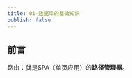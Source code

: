 ```yaml
---
title: 01-数据库的基础知识
publish: false
---
```


<ArticleTopAd></ArticleTopAd>





## 前言

路由：就是SPA（单页应用）的**路径管理器**。

